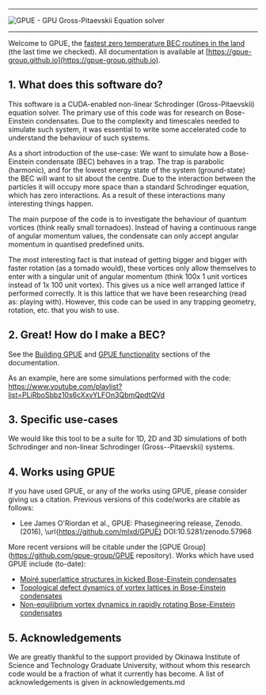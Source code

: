 --- 
[logo]: https://github.com/gpue-group/GPUE/blob/master/logo.png "GPUE"
![GPUE - GPU Gross-Pitaevskii Equation solver][logo]

***

[gh]: https://github.com/gpue-group/gpue "GitHub"

Welcome to GPUE, the [fastest zero temperature BEC routines in the land](http://peterwittek.com/gpe-comparison.html) (the last time we checked).
All documentation is available at [https://gpue-group.github.io](https://gpue-group.github.io).

## 1. What does this software do?

This software is a CUDA-enabled non-linear Schrodinger (Gross-Pitaevskii) 
equation solver. The primary use of this code was for research on 
Bose-Einstein condensates. Due to the complexity and 
timescales needed to simulate such system, it was essential to write some 
accelerated code to understand the behaviour of such systems. 

As a short introduction of the use-case:
We want to simulate how a Bose-Einstein condensate (BEC) behaves in a trap. 
The trap is parabolic (harmonic), and for the lowest energy state of the 
system (ground-state) the BEC will want to sit about the centre. Due to the
interaction between the particles it will occupy more space than a standard 
Schrodinger equation, which has zero interactions. As a result of these 
interactions many interesting things happen.

The main purpose of the code is to investigate the behaviour of quantum 
vortices (think really small tornadoes). Instead of having a continuous 
range of angular momentum values, the condensate can only accept angular 
momentum in quantised predefined units. 

The most interesting fact is that instead of getting bigger and bigger with 
faster rotation (as a tornado would), these vortices only allow themselves 
to enter with a singular unit of angular momentum (think 100x 1 unit vortices 
instead of 1x 100 unit vortex). This gives us a nice well arranged lattice if 
performed correctly. It is this lattice that we have been researching (read as: 
playing with). However, this code can be used in any trapping geometry, 
rotation, etc. that you wish to use. 

## 2. Great! How do I make a BEC?
See the [Building GPUE](https://gpue-group.github.io/build/) and [GPUE functionality](https://gpue-group.github.io/functionality/)
sections of the documentation.

As an example, here are some simulations performed with the code:
https://www.youtube.com/playlist?list=PLiRboSbbz10s6cXxvYLFOn3QbmQpdtQVd

## 3. Specific use-cases
We would like this tool to be a suite for 1D, 2D and 3D simulations of both 
Schrodinger and non-linear Schrodinger (Gross--Pitaevskii) systems. 

## 4. Works using GPUE
If you have used GPUE, or any of the works using GPUE, please consider giving us a citation. 
Previous versions of this code/works are citable as follows:

- Lee James O'Riordan et al., GPUE: Phasegineering release, Zenodo. (2016), \url{https://github.com/mlxd/GPUE} DOI:10.5281/zenodo.57968

More recent versions will be citable under the [GPUE Group](https://github.com/gpue-group/GPUE repository). 
Works which have used GPUE include (to-date):
- [Moiré superlattice structures in kicked Bose-Einstein condensates](https://journals.aps.org/pra/abstract/10.1103/PhysRevA.93.023609)
- [Topological defect dynamics of vortex lattices in Bose-Einstein condensates](https://journals.aps.org/pra/abstract/10.1103/PhysRevA.94.053603)
- [Non-equilibrium vortex dynamics in rapidly rotating Bose-Einstein condensates](https://ci.nii.ac.jp/naid/500001054902/)

## 5. Acknowledgements
We are greatly thankful to the support provided by Okinawa Institute of Science 
and Technology Graduate University, without whom this research code would be a 
fraction of what it currently has become. A list of acknowledgements is given in acknowledgements.md
 
